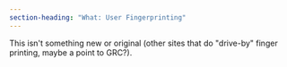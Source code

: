```yaml
---
section-heading: "What: User Fingerprinting"
---
```


This isn't something new or original (other sites that do "drive-by" finger printing, maybe a point to GRC?).
